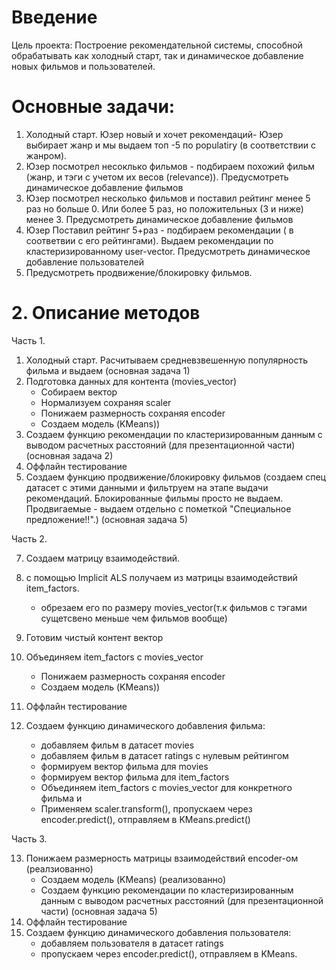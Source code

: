 # Введение
Цель проекта: Построение рекомендательной системы, способной обрабатывать как холодный старт, так и динамическое добавление новых фильмов и пользователей.

# Основные задачи:

1. Холодный старт. Юзер новый и хочет рекомендаций- Юзер выбирает жанр и мы выдаем топ -5 по populatiry (в соответствии с жанром). 
2. Юзер посмотрел несоклько фильмов - подбираем похожий фильм (жанр, и тэги с учетом их весов (relevance)).  Предусмотреть динамическое добавление фильмов
3. Юзер посмотрел несколько фильмов и поставил рейтинг менее 5 раз но больше 0. Или более 5 раз, но положительных (3 и ниже) менее 3. Предусмотреть динамическое добавление фильмов
4. Юзер Поставил рейтинг 5+раз  - подбираем рекомендации ( в соответвии с его рейтингами). Выдаем рекомендации по кластеризированному user-vector. Предусмотреть динамическое добавление пользователей
5. Предусмотреть продвижение/блокировку фильмов.

# 2. Описание методов

Часть 1.

1. Холодный старт. Расчитываем средневзвешенную популярность фильма и выдаем (основная задача 1)
2. Подготовка данных для контента (movies_vector)  
    - Собираем вектор
    - Нормализуем  сохраняя scaler
    - Понижаем размерность сохраняя encoder
    - Создаем модель (KMeans))
4. Создаем функцию рекомендации по кластеризированным данным с выводом расчетных расстояний (для презентационной части)  (основная задача 2)
5. Оффлайн тестирование
6. Создаем функцию продвижение/блокировку фильмов (создаем спец датасет с этими данными и фильтруем на этапе выдачи рекомендаций. Блокированные фильмы просто не выдаем. Продвигаемые - выдаем отдельно с пометкой "Специальное предложение!!".)  (основная задача 5)

Часть 2.

7. Создаем матрицу взаимодействий.  
8. с помощью Implicit ALS получаем из матрицы взаимодействий item_factors.
   - обрезаем его по размеру movies_vector(т.к фильмов с тэгами сущетсвено меньше чем фильмов вообще)
9. Готовим чистый контент вектор
10. Объединяем item_factors с movies_vector 
    - Понижаем размерность сохраняя encoder
    - Создаем модель (KMeans))
11. Оффлайн тестирование

12. Создаем функцию динамического добавления фильма:   
    - добавляем фильм в датасет movies
    - добавляем фильм в датасет ratings с нулевым рейтингом
    - формируем вектор фильма для movies
    - формируем вектор фильма для item_factors
    - Объединяем item_factors с movies_vector  для конкретного фильма и
    - Применяем scaler.transform(), пропускаем через encoder.predict(), отправляем в KMeans.predict()

Часть 3.

13. Понижаем размерность матрицы взаимодействий encoder-ом (реалзиованно)
    -  Создаем модель (KMeans)  (реализованно)
    -  Создаем функцию рекомендации по кластеризированным данным с выводом расчетных расстояний (для презентационной части)  (основная задача 5)
14. Оффлайн тестирование
15. Создаем функцию динамического добавления пользователя:  
    - добавляем пользователя в датасет ratings 
    - пропускаем через encoder.predict(), отправляем в KMeans.
